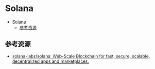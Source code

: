 # Solana

<!--ts-->
* [Solana](#solana)
   * [参考资源](#参考资源)

<!-- Created by https://github.com/ekalinin/github-markdown-toc -->
<!-- Added by: kuanhsiaokuo, at: Sun Jun 19 11:36:13 CST 2022 -->

<!--te-->

## 参考资源

- [solana-labs/solana: Web-Scale Blockchain for fast, secure, scalable, decentralized apps and marketplaces.](https://github.com/solana-labs/solana)